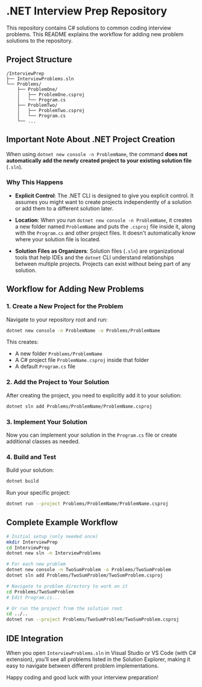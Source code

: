 # .NET Interview Prep Repository

This repository contains C# solutions to common coding interview problems. This README explains the workflow for adding new problem solutions to the repository.

## Project Structure

```
/InterviewPrep
├── InterviewProblems.sln
└── Problems/
    ├── ProblemOne/
    │   ├── ProblemOne.csproj
    │   └── Program.cs
    ├── ProblemTwo/
    │   ├── ProblemTwo.csproj
    │   └── Program.cs
    └── ...
```

## Important Note About .NET Project Creation

When using `dotnet new console -n ProblemName`, the command **does not automatically add the newly created project to your existing solution file** (`.sln`).

### Why This Happens

* **Explicit Control**: The .NET CLI is designed to give you explicit control. It assumes you might want to create projects independently of a solution or add them to a different solution later.

* **Location**: When you run `dotnet new console -n ProblemName`, it creates a new folder named `ProblemName` and puts the `.csproj` file inside it, along with the `Program.cs` and other project files. It doesn't automatically know where your solution file is located.

* **Solution Files as Organizers**: Solution files (`.sln`) are organizational tools that help IDEs and the `dotnet` CLI understand relationships between multiple projects. Projects can exist without being part of any solution.

## Workflow for Adding New Problems

### 1. Create a New Project for the Problem

Navigate to your repository root and run:

```bash
dotnet new console -n ProblemName -o Problems/ProblemName
```

This creates:
- A new folder `Problems/ProblemName`
- A C# project file `ProblemName.csproj` inside that folder
- A default `Program.cs` file

### 2. Add the Project to Your Solution

After creating the project, you need to explicitly add it to your solution:

```bash
dotnet sln add Problems/ProblemName/ProblemName.csproj
```

### 3. Implement Your Solution

Now you can implement your solution in the `Program.cs` file or create additional classes as needed.

### 4. Build and Test

Build your solution:

```bash
dotnet build
```

Run your specific project:

```bash
dotnet run --project Problems/ProblemName/ProblemName.csproj
```

## Complete Example Workflow

```bash
# Initial setup (only needed once)
mkdir InterviewPrep
cd InterviewPrep
dotnet new sln -n InterviewProblems

# For each new problem
dotnet new console -n TwoSumProblem -o Problems/TwoSumProblem
dotnet sln add Problems/TwoSumProblem/TwoSumProblem.csproj

# Navigate to problem directory to work on it
cd Problems/TwoSumProblem
# Edit Program.cs...

# Or run the project from the solution root
cd ../..
dotnet run --project Problems/TwoSumProblem/TwoSumProblem.csproj
```

## IDE Integration

When you open `InterviewProblems.sln` in Visual Studio or VS Code (with C# extension), you'll see all problems listed in the Solution Explorer, making it easy to navigate between different problem implementations.

Happy coding and good luck with your interview preparation!
